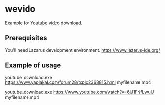 # wevido
Example for Youtube video download.

## Prerequisites
You'll need Lazarus development environment. https://www.lazarus-ide.org/

## Example of usage

youtube_download.exe https://www.yaplakal.com/forum28/topic2368815.html myfilename.mp4

youtube_download.exe https://www.youtube.com/watch?v=6jJ1FNfLwuU myfilename.mp4
